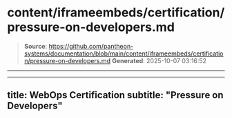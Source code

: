 # content/iframeembeds/certification/pressure-on-developers.md

> **Source**: https://github.com/pantheon-systems/documentation/blob/main/content/iframeembeds/certification/pressure-on-developers.md
> **Generated**: 2025-10-07 03:16:52

---

---
title: WebOps Certification
subtitle: "Pressure on Developers"
---

<Partial file="certification-guide/pressure-on-developers.md" />
